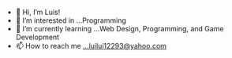 - 👋 Hi, I’m Luis!
- 👀 I’m interested in ...Programming
- 🌱 I’m currently learning ...Web Design, Programming, and Game Development
- 📫 How to reach me ...luilui12293@yahoo.com

<!---
KingLui22/KingLui22 is a ✨ special ✨ repository because its `README.md` (this file) appears on your GitHub profile.
You can click the Preview link to take a look at your changes.
--->
